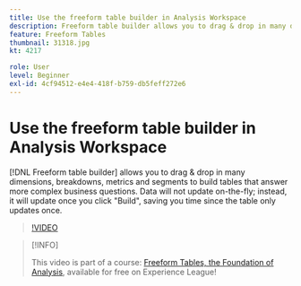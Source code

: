 ```yaml
---
title: Use the freeform table builder in Analysis Workspace
description: Freeform table builder allows you to drag & drop in many dimensions, breakdowns, metrics and segments to build tables that answer more complex business questions. Data will not update on-the-fly; instead, it will update once you click "Build", saving you time since the table only updates once.
feature: Freeform Tables
thumbnail: 31318.jpg
kt: 4217

role: User
level: Beginner
exl-id: 4cf94512-e4e4-418f-b759-db5feff272e6
---
```

# Use the freeform table builder in Analysis Workspace

[!DNL Freeform table builder] allows you to drag & drop in many dimensions, breakdowns, metrics and segments to build tables that answer more complex business questions. Data will not update on-the-fly; instead, it will update once you click "Build", saving you time since the table only updates once.

>[!VIDEO](https://video.tv.adobe.com/v/31318/?quality=12&learn=on)

>[!INFO]
>
> This video is part of a course: [Freeform Tables, the Foundation of Analysis](https://experienceleague.adobe.com/?recommended=Analytics-U-1-2020.3), available for free on Experience League!
